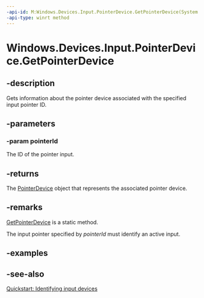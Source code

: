 ```yaml
---
-api-id: M:Windows.Devices.Input.PointerDevice.GetPointerDevice(System.UInt32)
-api-type: winrt method
---
```


<!-- Method syntax
public Windows.Devices.Input.PointerDevice GetPointerDevice(System.UInt32 pointerId)
-->

# Windows.Devices.Input.PointerDevice.GetPointerDevice

## -description
Gets information about the pointer device associated with the specified input pointer ID.

## -parameters
### -param pointerId
The ID of the pointer input.

## -returns
The [PointerDevice](pointerdevice.md) object that represents the associated pointer device.

## -remarks
[GetPointerDevice](pointerdevice_getpointerdevice_227282961.md) is a static method.

The input pointer specified by *pointerId* must identify an active input.




## -examples

## -see-also
[Quickstart: Identifying input devices](https://docs.microsoft.com/windows/uwp/design/input/identify-input-devices)